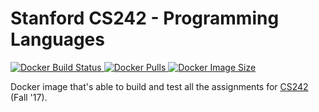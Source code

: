 # Stanford CS242 - Programming Languages

[
![Docker Build Status](https://img.shields.io/docker/build/dimo414/cs242)
![Docker Pulls](https://img.shields.io/docker/pulls/dimo414/cs242)
![Docker Image Size](https://img.shields.io/docker/image-size/dimo414/cs242)
](https://hub.docker.com/r/dimo414/cs242)

Docker image that's able to build and test all the assignments for
[CS242](http://cs242.stanford.edu) (Fall '17).

